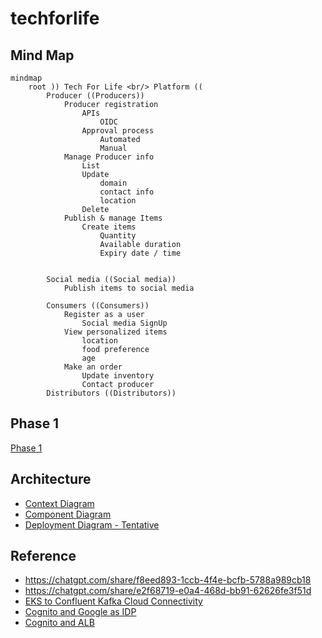 # techforlife

## Mind Map

```mermaid
mindmap
    root )) Tech For Life <br/> Platform ((
        Producer ((Producers)) 
            Producer registration
                APIs
                    OIDC
                Approval process
                    Automated
                    Manual
            Manage Producer info
                List
                Update
                    domain
                    contact info
                    location
                Delete
            Publish & manage Items    
                Create items
                    Quantity
                    Available duration
                    Expiry date / time


        Social media ((Social media))
            Publish items to social media
            
        Consumers ((Consumers))
            Register as a user
                Social media SignUp
            View personalized items
                location
                food preference
                age
            Make an order
                Update inventory
                Contact producer
        Distributors ((Distributors))        

```
## Phase 1
[Phase 1](phase-1.md)

## Architecture
- [Context Diagram](out/docs/c4-context-diagram/c4-context-diagram.png)
- [Component Diagram](out/docs/c4-component-diagram/c4-component-diagram.png)
- [Deployment Diagram - Tentative](out/docs/deployment/deployment.png)


## Reference
- https://chatgpt.com/share/f8eed893-1ccb-4f4e-bcfb-5788a989cb18
- https://chatgpt.com/share/e2f68719-e0a4-468d-bb91-62626fe3f51d
- [EKS to Confluent Kafka Cloud Connectivity](https://chatgpt.com/share/a3bb2d63-d77f-484c-8a19-920183efdee7)
- [Cognito and Google as IDP](https://chatgpt.com/share/a3bb2d63-d77f-484c-8a19-920183efdee7)
- [Cognito and ALB](https://chatgpt.com/share/a3bb2d63-d77f-484c-8a19-920183efdee7)
